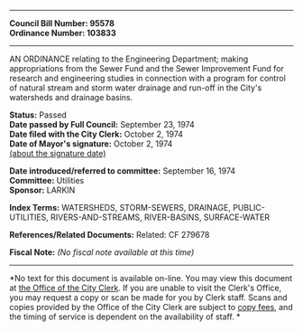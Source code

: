 * * * * *  
  
**Council Bill Number: [](#h0)[](#h2)95578**   
**Ordinance Number: 103833**  
  
* * * * *  
  
AN ORDINANCE relating to the Engineering Department; making appropriations from the Sewer Fund and the Sewer Improvement Fund for research and engineering studies in connection with a program for control of natural stream and storm water drainage and run-off in the City's watersheds and drainage basins.  
  
**Status:** Passed   
**Date passed by Full Council:** September 23, 1974   
**Date filed with the City Clerk:** October 2, 1974   
**Date of Mayor's signature:** October 2, 1974   
[(about the signature date)](/~public/approvaldate.htm)   
  
  
**Date introduced/referred to committee:** September 16, 1974   
**Committee:** Utilities   
**Sponsor:** LARKIN   
  
**Index Terms:** WATERSHEDS, STORM-SEWERS, DRAINAGE, PUBLIC-UTILITIES, RIVERS-AND-STREAMS, RIVER-BASINS, SURFACE-WATER  
  
**References/Related Documents:** Related: CF 279678  
  
**Fiscal Note:** *(No fiscal note available at this time)*  
  
* * * * *  
  
*No text for this document is available on-line. You may view this document at [the Office of the City Clerk](http://www.seattle.gov/leg/clerk/contactUs.htm). If you are unable to visit the Clerk's Office, you may request a copy or scan be made for you by Clerk staff. Scans and copies provided by the Office of the City Clerk are subject to [copy fees](http://clerk.seattle.gov/~public/clerkfees.htm), and the timing of service is dependent on the availability of staff. *  
  
  
